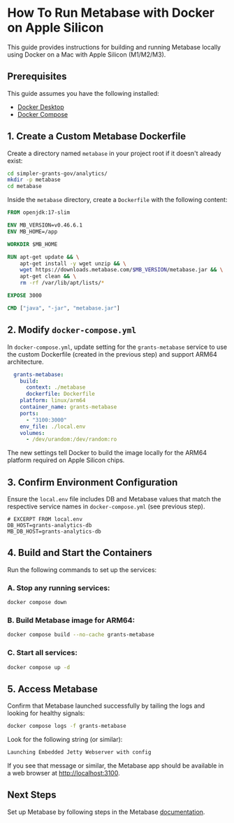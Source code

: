 # How To Run Metabase with Docker on Apple Silicon

This guide provides instructions for building and running Metabase locally 
using Docker on a Mac with Apple Silicon (M1/M2/M3). 

## Prerequisites

This guide assumes you have the following installed:

- [Docker Desktop](https://www.docker.com/products/docker-desktop/)
- [Docker Compose](https://docs.docker.com/compose/install/)

## 1. Create a Custom Metabase Dockerfile

Create a directory named `metabase` in your project root if it doesn't already 
exist:

```bash
cd simpler-grants-gov/analytics/
mkdir -p metabase
cd metabase
```

Inside the `metabase` directory, create a `Dockerfile` with the following 
content:

```Dockerfile
FROM openjdk:17-slim

ENV MB_VERSION=v0.46.6.1
ENV MB_HOME=/app

WORKDIR $MB_HOME

RUN apt-get update && \
    apt-get install -y wget unzip && \
    wget https://downloads.metabase.com/$MB_VERSION/metabase.jar && \
    apt-get clean && \
    rm -rf /var/lib/apt/lists/*

EXPOSE 3000

CMD ["java", "-jar", "metabase.jar"]
```

## 2. Modify `docker-compose.yml`

In `docker-compose.yml`, update setting for the `grants-metabase` service 
to use the custom Dockerfile (created in the previous step) and support 
ARM64 architecture.

```yaml
  grants-metabase:
    build:
      context: ./metabase
      dockerfile: Dockerfile
    platform: linux/arm64
    container_name: grants-metabase
    ports:
      - "3100:3000"
    env_file: ./local.env
    volumes:
      - /dev/urandom:/dev/random:ro
```

The new settings tell Docker to build the image locally for the ARM64 
platform required on Apple Silicon chips.

## 3. Confirm Environment Configuration

Ensure the `local.env` file includes DB and Metabase values that match 
the respective service names in `docker-compose.yml` (see previous step). 

```env
# EXCERPT FROM local.env
DB_HOST=grants-analytics-db
MB_DB_HOST=grants-analytics-db
```

## 4. Build and Start the Containers

Run the following commands to set up the services:

### A. Stop any running services:

```bash
docker compose down
```

### B. Build Metabase image for ARM64:

```bash
docker compose build --no-cache grants-metabase
```

### C. Start all services:

```bash
docker compose up -d
```

## 5. Access Metabase

Confirm that Metabase launched successfully by tailing the logs and looking 
for healthy signals:

```bash
docker compose logs -f grants-metabase
```

Look for the following string (or similar):
```bash
Launching Embedded Jetty Webserver with config
```

If you see that message or similar, the Metabase app should be available
in a web browser at [http://localhost:3100](http://localhost:3100).

## Next Steps

Set up Metabase by following steps in the Metabase [documentation](https://www.metabase.com/docs/latest/databases/connecting).
